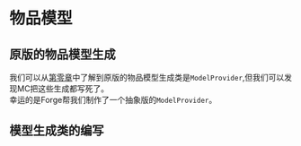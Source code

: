 # 物品模型
## 原版的物品模型生成
我们可以从[第零章](zh-cn/0?id=了解datagen)中了解到原版的物品模型生成类是`ModelProvider`,但我们可以发现MC把这些生成都写死了。\
幸运的是Forge帮我们制作了一个抽象版的`ModelProvider`。
## 模型生成类的编写
